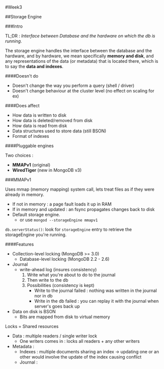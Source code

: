 #Week3

##Storage Engine

###Intro

TL;DR : *Interface between Database and the hardware on which the db is running.*

The storage engine handles the interface between the database and the hardware, and by hardware, we mean specifically **memory and disk**, and any representations of the data (or metadata) that is located there, which is to say the **data and indexes**.

####Doesn't do

* Doesn't change the way you perform a query (shell / driver)
* Doesn't change behaviour at the cluster level (no effect on scaling for ex)

####Does affect

* How data is written to disk
* How data is deleted/removed from disk
* How data is read from disk
* Data structures used to store data (still BSON)
* Format of indexes

####Pluggable engines

Two choices :

* **MMAPv1** (original)
* **WiredTiger** (new in MongoDB v3)

###MMAPv1

Uses mmap (memory mapping) system call, lets treat files as if they were already in memory.

* If not in memory : a page fault loads it up in RAM
* If in memory and updated : an fsync propagates changes back to disk
* Default storage engine.
	* or use `mongod --storageEngine mmapv1`

`db.serverStatus()`: look for `storageEngine` entry to retrieve the storageEngine you're running.

####Features

* Collection-level locking (MongoDB >= 3.0)
	* Database-level locking (MongoDB 2.2 - 2.6)
* Journal
	* write-ahead log (insures consistency)
		1. Write what you're about to do to the journal
		2. Then write to the db
		3. Possibilities (consistency is kept)
			* Write to the journal failed : nothing was written in the journal nor in db
			* Write in 	the db failed : you can replay it with the journal when server's goes back up
* Data on disk is BSON
	* Bits are mapped from disk to virtual memory
	
Locks = Shared resources

* Data : multiple readers / single writer lock
	* One writers comes in : locks all readers + any other writers
* Metadata :
	* Indexes : multiple documents sharing an index -> updating one or an other would involve the update of the index causing conflict
	* Journal : 